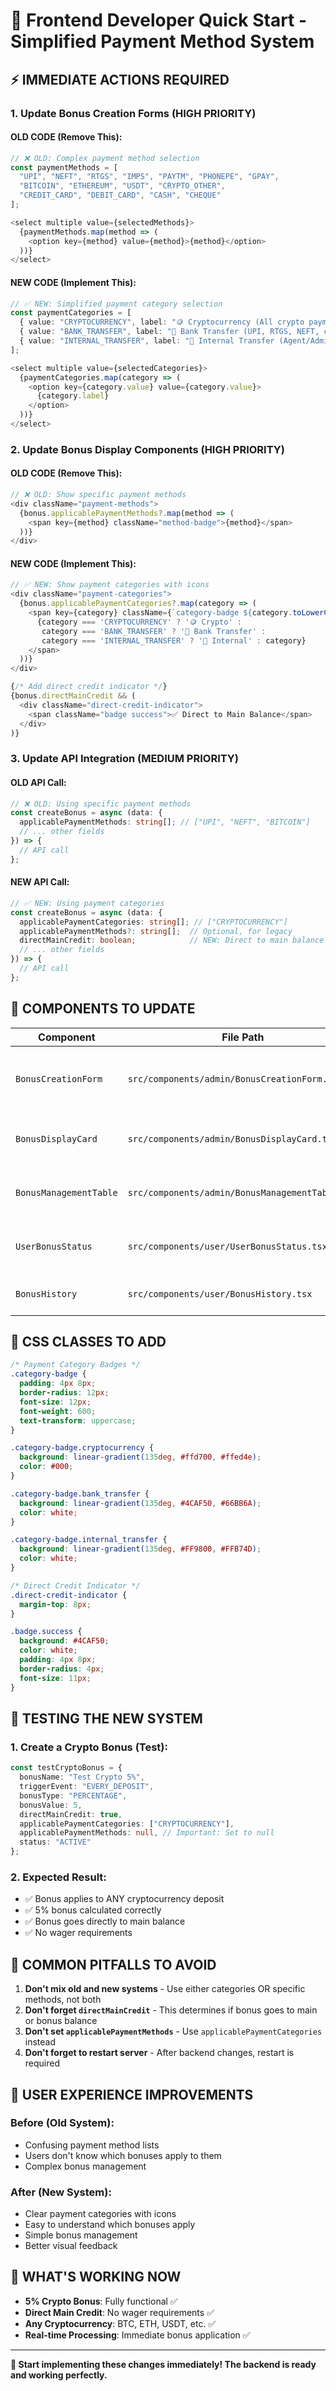 # 🚀 Frontend Developer Quick Start - Simplified Payment Method System

## ⚡ **IMMEDIATE ACTIONS REQUIRED**

### **1. Update Bonus Creation Forms (HIGH PRIORITY)**

#### **OLD CODE (Remove This):**
```typescript
// ❌ OLD: Complex payment method selection
const paymentMethods = [
  "UPI", "NEFT", "RTGS", "IMPS", "PAYTM", "PHONEPE", "GPAY",
  "BITCOIN", "ETHEREUM", "USDT", "CRYPTO_OTHER",
  "CREDIT_CARD", "DEBIT_CARD", "CASH", "CHEQUE"
];

<select multiple value={selectedMethods}>
  {paymentMethods.map(method => (
    <option key={method} value={method}>{method}</option>
  ))}
</select>
```

#### **NEW CODE (Implement This):**
```typescript
// ✅ NEW: Simplified payment category selection
const paymentCategories = [
  { value: "CRYPTOCURRENCY", label: "🪙 Cryptocurrency (All crypto payments)" },
  { value: "BANK_TRANSFER", label: "🏦 Bank Transfer (UPI, RTGS, NEFT, cards)" },
  { value: "INTERNAL_TRANSFER", label: "🔄 Internal Transfer (Agent/Admin)" }
];

<select multiple value={selectedCategories}>
  {paymentCategories.map(category => (
    <option key={category.value} value={category.value}>
      {category.label}
    </option>
  ))}
</select>
```

### **2. Update Bonus Display Components (HIGH PRIORITY)**

#### **OLD CODE (Remove This):**
```typescript
// ❌ OLD: Show specific payment methods
<div className="payment-methods">
  {bonus.applicablePaymentMethods?.map(method => (
    <span key={method} className="method-badge">{method}</span>
  ))}
</div>
```

#### **NEW CODE (Implement This):**
```typescript
// ✅ NEW: Show payment categories with icons
<div className="payment-categories">
  {bonus.applicablePaymentCategories?.map(category => (
    <span key={category} className={`category-badge ${category.toLowerCase()}`}>
      {category === 'CRYPTOCURRENCY' ? '🪙 Crypto' : 
       category === 'BANK_TRANSFER' ? '🏦 Bank Transfer' : 
       category === 'INTERNAL_TRANSFER' ? '🔄 Internal' : category}
    </span>
  ))}
</div>

{/* Add direct credit indicator */}
{bonus.directMainCredit && (
  <div className="direct-credit-indicator">
    <span className="badge success">✅ Direct to Main Balance</span>
  </div>
)}
```

### **3. Update API Integration (MEDIUM PRIORITY)**

#### **OLD API Call:**
```typescript
// ❌ OLD: Using specific payment methods
const createBonus = async (data: {
  applicablePaymentMethods: string[]; // ["UPI", "NEFT", "BITCOIN"]
  // ... other fields
}) => {
  // API call
};
```

#### **NEW API Call:**
```typescript
// ✅ NEW: Using payment categories
const createBonus = async (data: {
  applicablePaymentCategories: string[]; // ["CRYPTOCURRENCY"]
  applicablePaymentMethods?: string[];  // Optional, for legacy
  directMainCredit: boolean;            // NEW: Direct to main balance
  // ... other fields
}) => {
  // API call
};
```

## 🎯 **COMPONENTS TO UPDATE**

| Component | File Path | Priority | Changes |
|-----------|-----------|----------|---------|
| `BonusCreationForm` | `src/components/admin/BonusCreationForm.tsx` | 🔴 HIGH | Replace payment methods with categories |
| `BonusDisplayCard` | `src/components/admin/BonusDisplayCard.tsx` | 🔴 HIGH | Show categories and direct credit |
| `BonusManagementTable` | `src/components/admin/BonusManagementTable.tsx` | 🟡 MEDIUM | Update payment method columns |
| `UserBonusStatus` | `src/components/user/UserBonusStatus.tsx` | 🟡 MEDIUM | Add payment category badges |
| `BonusHistory` | `src/components/user/BonusHistory.tsx` | 🟢 LOW | Show payment categories |

## 🎨 **CSS CLASSES TO ADD**

```css
/* Payment Category Badges */
.category-badge {
  padding: 4px 8px;
  border-radius: 12px;
  font-size: 12px;
  font-weight: 600;
  text-transform: uppercase;
}

.category-badge.cryptocurrency {
  background: linear-gradient(135deg, #ffd700, #ffed4e);
  color: #000;
}

.category-badge.bank_transfer {
  background: linear-gradient(135deg, #4CAF50, #66BB6A);
  color: white;
}

.category-badge.internal_transfer {
  background: linear-gradient(135deg, #FF9800, #FFB74D);
  color: white;
}

/* Direct Credit Indicator */
.direct-credit-indicator {
  margin-top: 8px;
}

.badge.success {
  background: #4CAF50;
  color: white;
  padding: 4px 8px;
  border-radius: 4px;
  font-size: 11px;
}
```

## 🧪 **TESTING THE NEW SYSTEM**

### **1. Create a Crypto Bonus (Test):**
```typescript
const testCryptoBonus = {
  bonusName: "Test Crypto 5%",
  triggerEvent: "EVERY_DEPOSIT",
  bonusType: "PERCENTAGE",
  bonusValue: 5,
  directMainCredit: true,
  applicablePaymentCategories: ["CRYPTOCURRENCY"],
  applicablePaymentMethods: null, // Important: Set to null
  status: "ACTIVE"
};
```

### **2. Expected Result:**
- ✅ Bonus applies to ANY cryptocurrency deposit
- ✅ 5% bonus calculated correctly
- ✅ Bonus goes directly to main balance
- ✅ No wager requirements

## 🚨 **COMMON PITFALLS TO AVOID**

1. **Don't mix old and new systems** - Use either categories OR specific methods, not both
2. **Don't forget `directMainCredit`** - This determines if bonus goes to main or bonus balance
3. **Don't set `applicablePaymentMethods`** - Use `applicablePaymentCategories` instead
4. **Don't forget to restart server** - After backend changes, restart is required

## 📱 **USER EXPERIENCE IMPROVEMENTS**

### **Before (Old System):**
- Confusing payment method lists
- Users don't know which bonuses apply to them
- Complex bonus management

### **After (New System):**
- Clear payment categories with icons
- Easy to understand which bonuses apply
- Simple bonus management
- Better visual feedback

## 🎉 **WHAT'S WORKING NOW**

- **5% Crypto Bonus**: Fully functional ✅
- **Direct Main Credit**: No wager requirements ✅
- **Any Cryptocurrency**: BTC, ETH, USDT, etc. ✅
- **Real-time Processing**: Immediate bonus application ✅

---

**🚀 Start implementing these changes immediately! The backend is ready and working perfectly.**
